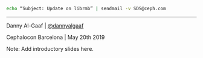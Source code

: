```bash
echo “Subject: Update on librmb” | sendmail -v SDS@ceph.com
```

* * *

Danny Al-Gaaf | [@dannyalgaaf](https://twitter.com/dannyalgaaf)

Cephalocon Barcelona | May 20th 2019

Note: Add introductory slides here.

